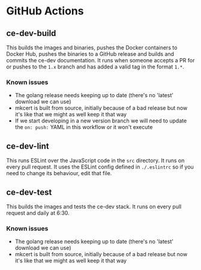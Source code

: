 # GitHub Actions

## ce-dev-build

This builds the images and binaries, pushes the Docker containers to Docker Hub, pushes the binaries to a GitHub release and builds and commits the ce-dev documentation. It runs when someone accepts a PR for or pushes to the `1.x` branch and has added a valid tag in the format `1.*`.

### Known issues

* The golang release needs keeping up to date (there's no 'latest' download we can use)
* mkcert is built from source, initially because of a bad release but now it's like that we might as well keep it that way
* If we start developing in a new version branch we will need to update the `on: push:` YAML in this workflow or it won't execute

## ce-dev-lint

This runs ESLint over the JavaScript code in the `src` directory. It runs on every pull request. It uses the ESLint config defined in `./.eslintrc` so if you need to change its behaviour, edit that file.

## ce-dev-test

This builds the images and tests the ce-dev stack. It runs on every pull request and daily at 6:30.

### Known issues

* The golang release needs keeping up to date (there's no 'latest' download we can use)
* mkcert is built from source, initially because of a bad release but now it's like that we might as well keep it that way
